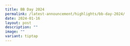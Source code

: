 ```yaml
---
title: BB Day 2024
permalink: /latest-announcement/highlights/bb-day-2024/
date: 2024-01-16
layout: post
description: ""
image: ""
variant: tiptap
---
```

